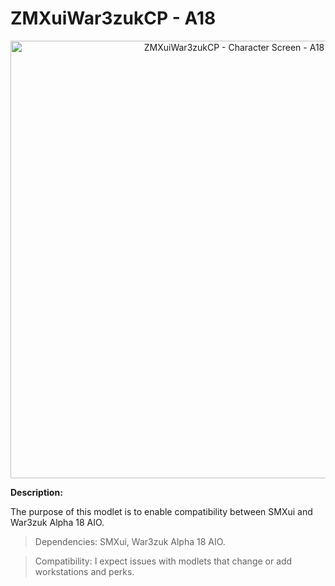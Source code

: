 # ZMXuiWar3zukCP - A18

<p align="center">
  <img src="https://i.imgur.com/Nz2NLW4.jpg" width="700" title="ZMXuiWar3zukCP - Character Screen - A18">
</p>

**Description:**

The purpose of this modlet is to enable compatibility between SMXui and War3zuk Alpha 18 AIO.

> Dependencies: SMXui, War3zuk Alpha 18 AIO.

> Compatibility: I expect issues with modlets that change or add workstations and perks.
